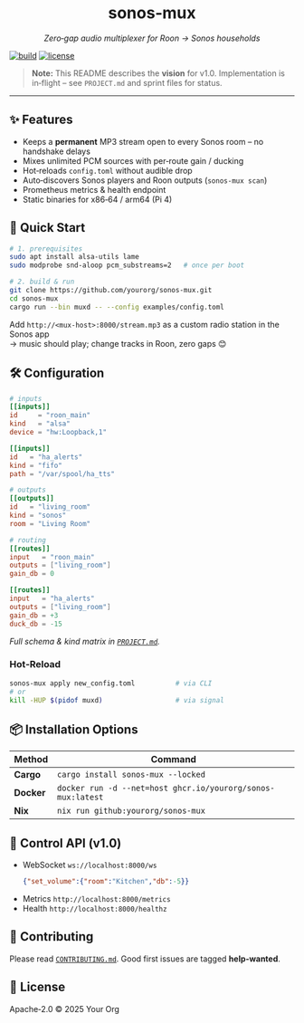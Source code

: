 <h1 align="center">sonos‑mux</h1>
<p align="center"><em>Zero‑gap audio multiplexer for Roon → Sonos households</em></p>

[![build](https://github.com/yourorg/sonos-mux/actions/workflows/ci.yml/badge.svg)](https://github.com/yourorg/sonos-mux/actions)
[![license](https://img.shields.io/badge/license-Apache--2.0-blue)](LICENSE)

> **Note:** This README describes the <strong>vision</strong> for v1.0. Implementation is in‑flight – see <code>PROJECT.md</code> and sprint files for status.

---

## ✨ Features
* Keeps a **permanent** MP3 stream open to every Sonos room – no handshake delays
* Mixes unlimited PCM sources with per‑route gain / ducking
* Hot‑reloads `config.toml` without audible drop
* Auto‑discovers Sonos players and Roon outputs (`sonos‑mux scan`)
* Prometheus metrics & health endpoint
* Static binaries for x86‑64 / arm64 (Pi 4)

## 🚀 Quick Start
```bash
# 1. prerequisites
sudo apt install alsa-utils lame
sudo modprobe snd-aloop pcm_substreams=2   # once per boot

# 2. build & run
git clone https://github.com/yourorg/sonos-mux.git
cd sonos-mux
cargo run --bin muxd -- --config examples/config.toml
```
Add `http://<mux-host>:8000/stream.mp3` as a custom radio station in the Sonos app  
→ music should play; change tracks in Roon, zero gaps 😊

## 🛠️ Configuration
```toml
# inputs
[[inputs]]
id     = "roon_main"
kind   = "alsa"
device = "hw:Loopback,1"

[[inputs]]
id   = "ha_alerts"
kind = "fifo"
path = "/var/spool/ha_tts"

# outputs
[[outputs]]
id   = "living_room"
kind = "sonos"
room = "Living Room"

# routing
[[routes]]
input   = "roon_main"
outputs = ["living_room"]
gain_db = 0

[[routes]]
input   = "ha_alerts"
outputs = ["living_room"]
gain_db = +3
duck_db = -15
```
*Full schema & kind matrix in [`PROJECT.md`](PROJECT.md).*

### Hot‑Reload
```bash
sonos-mux apply new_config.toml          # via CLI
# or
kill -HUP $(pidof muxd)                  # via signal
```

## 📦 Installation Options
| Method | Command |
|--------|---------|
| **Cargo** | `cargo install sonos-mux --locked` |
| **Docker** | `docker run -d --net=host ghcr.io/yourorg/sonos-mux:latest` |
| **Nix** | `nix run github:yourorg/sonos-mux` |

## 🔌 Control API (v1.0)
* WebSocket `ws://localhost:8000/ws`
  ```json
  {"set_volume":{"room":"Kitchen","db":-5}}
  ```
* Metrics `http://localhost:8000/metrics`
* Health `http://localhost:8000/healthz`

## 🤝 Contributing
Please read [`CONTRIBUTING.md`](CONTRIBUTING.md). Good first issues are tagged **help‑wanted**.

## 📄 License
Apache‑2.0 © 2025 Your Org
